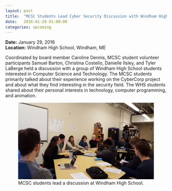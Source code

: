 ```yaml
---
layout: post
title:  "MCSC Students Lead Cyber Security Discussion with Windham High School Students"
date:   2016-01-29 01:00:00
categories: upcoming
---
```


<strong>Date:</strong> January 29, 2016<br>
<strong>Location:</strong> Windham High School, Windham, ME

<p>Coordinated by board member Caroline Dennis, MCSC student volunteer participants Samuel Barton, Christina Costello, Danielle Ilsley, and Tyler LaBerge held a discussion with a group of Windham High School students interested in Computer Science and Technology. The MCSC students primarily talked about their experience working on the CyberCorp project and about what they find interesting in the security field. The WHS students shared about their personal interests in technology, computer programming, and animation.</p>

<figure>
<img src="/img/WindhamHS_4_web.jpg" alt="Windham High School" width="500"><figcaption>MCSC students lead a discussion at Windham High School.</figcaption>
</figure>
